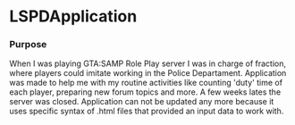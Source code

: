 # LSPDApplication

### Purpose
When I was playing GTA:SAMP Role Play server I was in charge of fraction, where players could imitate working in the Police Departament. Application was made to help me with my routine activities like counting 'duty' time of each player, preparing new forum topics and more. A few weeks lates the server was closed. Application can not be updated any more because it uses specific syntax of .html files that provided an input data to work with.
